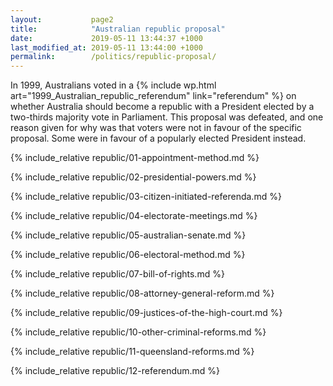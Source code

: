```yaml
---
layout:           page2
title:            "Australian republic proposal"
date:             2019-05-11 13:44:37 +1000
last_modified_at: 2019-05-11 13:44:00 +1000
permalink:        /politics/republic-proposal/
---
```


In 1999, Australians voted in a {% include wp.html art="1999_Australian_republic_referendum" link="referendum" %} on whether Australia should become a republic with a President elected by a two-thirds majority vote in Parliament. This proposal was defeated, and one reason given for why was that voters were not in favour of the specific proposal. Some were in favour of a popularly elected President instead.

{% include_relative republic/01-appointment-method.md %}

{% include_relative republic/02-presidential-powers.md %}

{% include_relative republic/03-citizen-initiated-referenda.md %}

{% include_relative republic/04-electorate-meetings.md %}

{% include_relative republic/05-australian-senate.md %}

{% include_relative republic/06-electoral-method.md %}

{% include_relative republic/07-bill-of-rights.md %}

{% include_relative republic/08-attorney-general-reform.md %}

{% include_relative republic/09-justices-of-the-high-court.md %}

{% include_relative republic/10-other-criminal-reforms.md %}

{% include_relative republic/11-queensland-reforms.md %}

{% include_relative republic/12-referendum.md %}